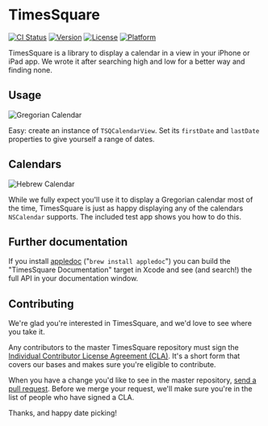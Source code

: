 # TimesSquare

[![CI Status](https://travis-ci.org/square/objc-TimesSquare.svg?branch=master)](https://travis-ci.org/square/objc-TimesSquare)
[![Version](https://img.shields.io/cocoapods/v/TimesSquare.svg)](http://cocoadocs.org/docsets/TimesSquare)
[![License](https://img.shields.io/cocoapods/l/TimesSquare.svg)](http://cocoadocs.org/docsets/TimesSquare)
[![Platform](https://img.shields.io/cocoapods/p/TimesSquare.svg)](http://cocoadocs.org/docsets/TimesSquare)

TimesSquare is a library to display a calendar in a view in your iPhone or iPad app. We wrote it after searching high and low for a better way and finding none.

## Usage
![Gregorian Calendar](https://github.com/square/objc-TimesSquare/raw/master/Documentation/gregorian.png)

Easy: create an instance of `TSQCalendarView`. Set its `firstDate` and `lastDate` properties to give yourself a range of dates.

## Calendars
![Hebrew Calendar](https://github.com/square/objc-TimesSquare/raw/master/Documentation/hebrew.png)

While we fully expect you'll use it to display a Gregorian calendar most of the time, TimesSquare is just as happy displaying any of the calendars `NSCalendar` supports. The included test app shows you how to do this.

## Further documentation

If you install [appledoc](http://gentlebytes.com/appledoc/) ("`brew install appledoc`") you can build the "TimesSquare Documentation" target in Xcode and see (and search!) the full API in your documentation window.

## Contributing

We're glad you're interested in TimesSquare, and we'd love to see where you take it.

Any contributors to the master TimesSquare repository must sign the [Individual Contributor License Agreement (CLA)](https://spreadsheets.google.com/spreadsheet/viewform?formkey=dDViT2xzUHAwRkI3X3k5Z0lQM091OGc6MQ&ndplr=1). It's a short form that covers our bases and makes sure you're eligible to contribute.

When you have a change you'd like to see in the master repository, [send a pull request](https://github.com/square/objc-TimesSquare/pulls). Before we merge your request, we'll make sure you're in the list of people who have signed a CLA.

Thanks, and happy date picking!
